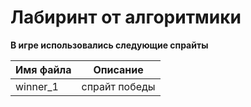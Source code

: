 # Лабиринт от алгоритмики
**В игре использовались следующие спрайты**

Имя файла   |   Описание
------------|------------
winner_1    | спрайт победы

